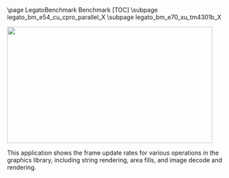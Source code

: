 \page LegatoBenchmark Benchmark
[TOC]
\subpage legato_bm_e54_cu_cpro_parallel_X
\subpage legato_bm_e70_xu_tm4301b_X

<img src="legato_benchmark.png" width="480" height="272" />

This application shows the frame update rates for various operations in the graphics library, including string rendering, area fills, and image decode and rendering. 


